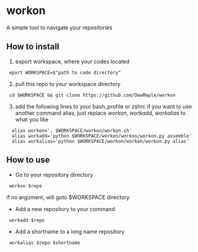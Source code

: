 # workon
A simple tool to navigate your repositories 


## How to install
1. export workspace, where your codes located
```shell
 eport WORKSPACE=$"path to code directory"
```

2. pull this repo to your workspace directory
```shell
 cd $WORKSPACE && git clone https://github.com/DewMaple/workon
```
3. add the following lines to your bash_profile or zshrc
   if you want to use another command alias, just replace *workon*, *workadd*, *workalias* to what you like
```shell
  alias workon='. $WORKSPACE/workon/workon.sh'
  alias workadd='python $WORKSPACE/workon/workon/workon.py assemble'
  alias workalias='python $WORKSPACE/workon/workon/workon.py alias'
```

## How to use

- Go to your repository directory
```shell
 workon $repo
```
 if no argument, will goto $WORKSPACE directory
 
- Add a new repository to your command
```shell
 workadd $repo
```

- Add a shortname to a long name repository
```shell
 workalias $repo $shortname
```